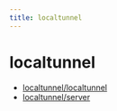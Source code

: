 ```yaml
---
title: localtunnel
---
```


# localtunnel

- [localtunnel/localtunnel](https://github.com/localtunnel/localtunnel)
- [localtunnel/server](https://github.com/localtunnel/server)
